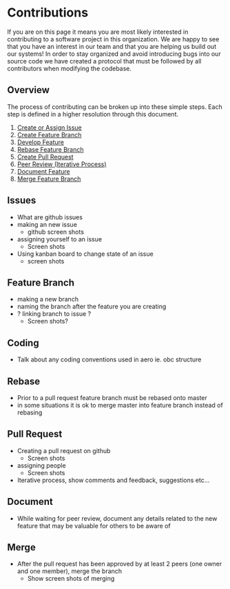 # Contributions

If you are on this page it means you are most likely interested in contributing to a software project in this organization. We are happy to see that you have an interest in our team and that you are helping us build out our systems! In order to stay organized and avoid introducing bugs into our source code we have created a protocol that must be followed by all contributors when modifying the codebase.

## Overview

The process of contributing can be broken up into these simple steps. Each step is defined in a higher resolution through this document.

1. [Create or Assign Issue](#issues)
1. [Create Feature Branch](#feature-branch)
1. [Develop Feature](#coding)
1. [Rebase Feature Branch](#rebase)
1. [Create Pull Request](#pull-request)
1. [Peer Review (Iterative Process)](#pull-request)
1. [Document Feature](#document)
1. [Merge Feature Branch](#merge)

## Issues
* What are github issues
* making an new issue
  * github screen shots
* assigning yourself to an issue
  * Screen shots
* Using kanban board to change state of an issue
  * screen shots

## Feature Branch 
* making a new branch 
* naming the branch after the feature you are creating
* ? linking branch to issue ?
  * Screen shots?

## Coding
* Talk about any coding conventions used in aero ie. obc structure

## Rebase
* Prior to a pull request feature branch must be rebased onto master
* in some situations it is ok to merge master into feature branch instead of rebasing

## Pull Request
* Creating a pull request on github
  * Screen shots
* assigning people
  * Screen shots
* Iterative process, show comments and feedback, suggestions etc...

## Document
* While waiting for peer review, document any details related to the new feature that may be valuable for others to be aware of


## Merge
* After the pull request has been approved by at least 2 peers (one owner and one member), merge the branch
  * Show screen shots of merging
